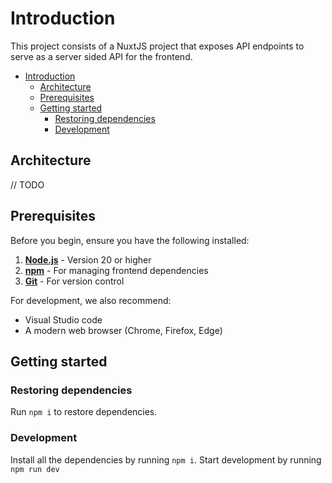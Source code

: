 # Introduction

This project consists of a NuxtJS project that exposes API endpoints to serve as a server sided API for the frontend.

- [Introduction](#introduction)
  - [Architecture](#architecture)
  - [Prerequisites](#prerequisites)
  - [Getting started](#getting-started)
    - [Restoring dependencies](#restoring-dependencies)
    - [Development](#development)

## Architecture

// TODO

## Prerequisites

Before you begin, ensure you have the following installed:

1. **[Node.js](https://nodejs.org/en/download)** - Version 20 or higher
2. **[npm](https://www.npmjs.com/)** - For managing frontend dependencies
3. **[Git](https://git-scm.com/downloads)** - For version control

For development, we also recommend:

- Visual Studio code
- A modern web browser (Chrome, Firefox, Edge)

## Getting started

### Restoring dependencies

Run `npm i` to restore dependencies.

### Development

Install all the dependencies by running `npm i`.
Start development by running `npm run dev`
